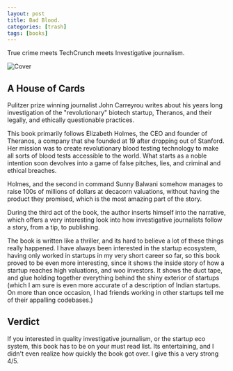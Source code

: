 ```yaml
---
layout: post
title: Bad Blood.
categories: [trash]
tags: [books]
---
```


True crime meets TechCrunch meets Investigative journalism.

![Cover](https://i.gr-assets.com/images/S/compressed.photo.goodreads.com/books/1556268702l/37976541.jpg)

## A House of Cards
Pulitzer prize winning journalist John Carreyrou writes about his years long investigation of the "revolutionary" biotech startup, Theranos, and their legally, and ethically questionable practices.

This book primarily follows Elizabeth Holmes, the CEO and founder of Theranos, a company that she founded at 19 after dropping out of Stanford. Her mission was to create revolutionary blood testing technology to make all sorts of blood tests accessible to the world. What starts as a noble intention soon devolves into a game of false pitches, lies, and criminal and ethical breaches.

 Holmes, and the second in command Sunny Balwani somehow manages to raise 100s of millions of dollars at decacorn valuations, without having the product they promised, which is the most amazing part of the story.

 During the third act of the book, the author inserts himself into the narrative, which offers a very interesting look into how investigative journalists follow a story, from a tip, to publishing.

 The book is written like a thriller, and its hard to believe a lot of these things really happened. I have always been interested in the startup ecosystem, having only worked in startups in my very short career so far, so this book proved to be even more interesting, since it shows the inside story of how a startup reaches high valuations, and woo investors. It shows the duct tape, and glue holding together everything behind the shiny exterior of startups (which I am sure is even more accurate of a description of Indian startups. On more than once occasion, I had friends working in other startups tell me of their appalling codebases.)
## Verdict
If you interested in quality investigative journalism, or the startup eco system, this book has to be on your must read list. Its entertaining, and I didn't even realize how quickly the book got over. I give this a very strong 4/5.
